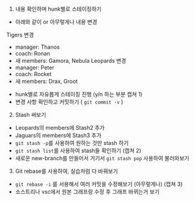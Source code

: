1. 내용 확인하며 hunk별로 스테이징하기
- 아래와 같이 or 아무렇게나 내용 변경

Tigers 변경
* manager: Thanos
* coach: Ronan
* 새 members: Gamora, Nebula
Leopards 변경
* manager: Peter
* coach: Rocket
* 새 members: Drax, Groot

- hunk별로 자유롭게 스테이징 진행 (y/n 하는 부분 캡쳐 1)
- 변경 사항 확인하고 커밋하기 ( `git commit -v` )


2. Stash 써보기
- Leopards의 members에 Stash2 추가
- Jaguars의 members에 Stash3 추가
- `git stash -p`를 사용하여 원하는 것만 stash 하기
- `git stash list`를 사용하여 stash들 확인하기 (캡쳐 2)
- 새로운 new-branch를 만들어서 거기서 `git stash pop` 사용하여 불러와보기

3. Git rebase를 사용하여, 실습처럼 다 바꿔보기
- `git rebase -i` 를 서용해서 여러 커밋을 수정해보기 (아무렇게나) (캡쳐 3)
- 소스트리나 vsc에서 원본 그래프랑 수정 후 그래프 바뀌는거 보기
